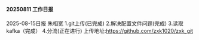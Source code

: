 #### 20250811 工作日报

2025-08-15日报 朱相宽
1.git上传(已完成)
2.解决配置文件问题(完成)
3.读取kafka（完成）
4.分流(正在进行)
上传地址:https://github.com/zxk1020/zxk_git


